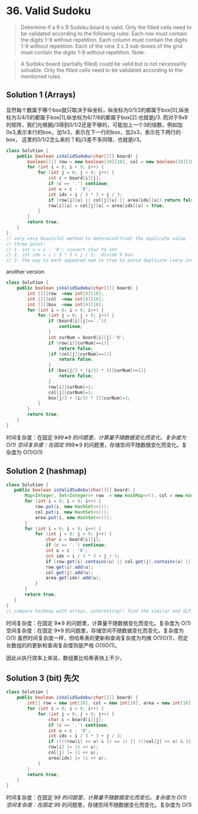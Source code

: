 # 36. Valid Sudoku

>Determine if a 9 x 9 Sudoku board is valid. Only the filled cells need to be validated according to the following rules:
Each row must contain the digits 1-9 without repetition.
Each column must contain the digits 1-9 without repetition.
Each of the nine 3 x 3 sub-boxes of the grid must contain the digits 1-9 without repetition.
Note:

>A Sudoku board (partially filled) could be valid but is not necessarily solvable.
Only the filled cells need to be validated according to the mentioned rules.

## Solution 1 (Arrays)
显然每个数属于哪个box就只取决于纵坐标，纵坐标为0/1/2的都属于box[0],纵坐标为3/4/5的都属于box[1],纵坐标为6/7/8的都属于box[2].也就是j/3.
而对于9x9的矩阵，我们光根据j/3得到0/1/2还是不够的，可能加上一个3的倍数，例如加0x3,表示本行的box，加1x3，表示在下一行的box，加2x3，表示在下两行的box， 这里的0/1/2怎么来的？和j/3差不多同理，也就是i/3。


```java
class Solution {
    public boolean isValidSudoku(char[][] board) {
        boolean[][] row = new boolean[10][10], col = new boolean[10][10], area = new boolean[10][10];        
        for (int i = 0; i < 9; i++) {
            for (int j = 0; j < 9; j++) {
                int c = board[i][j];
                if (c == '.') continue;
                int u = c - '0';
                int idx = i / 3 * 3 + j / 3;
                if (row[i][u] || col[j][u] || area[idx][u]) return false;
                row[i][u] = col[j][u] = area[idx][u] = true;
            }
        }
        return true;
    }
}
// very very beautiful method to determind(find) the duplicate value
// three point: 
// 1. int u = c - '0'; convert char to int
// 2. int idx = i / 3 * 3 + j / 3;  divide 9 box
// 3. the way to mark appeared num to true to avoid duplicate (very interesting way!!!i like it)
```
another version
```java
class Solution {
    public boolean isValidSudoku(char[][] board) {
        int [][]row  =new int[9][10];
        int [][]col  =new int[9][10];
        int [][]box  =new int[9][10];
        for (int i = 0; i < 9; i++) {
            for (int j = 0; j < 9; j++) {
                if (board[i][j]=='.'){
                    continue;
                }
                int curNum = board[i][j]-'0';
                if (row[i][curNum]==1){
                    return false;
                }if (col[j][curNum]==1){
                    return false;
                }
                if (box[j/3 + (i/3) * 3][curNum]==1){
                    return false;
                }
                row[i][curNum]=1;
                col[j][curNum]=1;
                box[j/3 + (i/3) * 3][curNum]=1;
            }
        }
        return true;
    }
}
```
时间复杂度：在固定 9*99∗9 的问题里，计算量不随数据变化而变化。复杂度为 O(1)
空间复杂度：在固定 9*99∗9 的问题里，存储空间不随数据变化而变化。复杂度为 O(1)O(1)

 
 ## Solution 2 (hashmap)
 ```java
 class Solution {
    public boolean isValidSudoku(char[][] board) {
        Map<Integer, Set<Integer>> row  = new HashMap<>(), col = new HashMap<>(), area = new HashMap<>();
        for (int i = 0; i < 9; i++) {
            row.put(i, new HashSet<>());
            col.put(i, new HashSet<>());
            area.put(i, new HashSet<>());
        }
        for (int i = 0; i < 9; i++) {
            for (int j = 0; j < 9; j++) {
                char c = board[i][j];
                if (c == '.') continue;
                int u = c - '0';
                int idx = i / 3 * 3 + j / 3;
                if (row.get(i).contains(u) || col.get(j).contains(u) || area.get(idx).contains(u)) return false;
                row.get(i).add(u);
                col.get(j).add(u);
                area.get(idx).add(u);
            }
        }
        return true;
    }
}
// compare hashmap with arrays, interesting!! find the similar and different part. hhh
```
时间复杂度：在固定 9∗9 的问题里，计算量不随数据变化而变化。复杂度为 O(1)
空间复杂度：在固定 9*9 的问题里，存储空间不随数据变化而变化。复杂度为 O(1)
虽然时间复杂度一样，但哈希表的更新和查询复杂度为均摊 O(1)O(1)，而定长数组的的更新和查询复杂度则是严格 O(1)O(1)。

因此从执行效率上来说，数组要比哈希表快上不少。


## Solution 3 (bit)  先欠
```java
class Solution {
    public boolean isValidSudoku(char[][] board) {
        int[] row = new int[10], col = new int[10], area = new int[10];
        for (int i = 0; i < 9; i++) {
            for (int j = 0; j < 9; j++) {
                char c = board[i][j];
                if (c == '.') continue;
                int u = c - '0';
                int idx = i / 3 * 3 + j / 3;
                if ((((row[i] >> u) & 1) == 1) || (((col[j] >> u) & 1) == 1) || (((area[idx] >> u) & 1) == 1)) return false;
                row[i] |= (1 << u);
                col[j] |= (1 << u);
                area[idx] |= (1 << u);
            }
        }
        return true;
    }
}
```
时间复杂度：在固定 9*9 的问题里，计算量不随数据变化而变化。复杂度为 O(1)
空间复杂度：在固定 9*9 的问题里，存储空间不随数据变化而变化。复杂度为 O(1)



